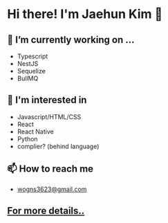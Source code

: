 # Hi there! I'm Jaehun Kim 👋

## 🔭 I’m currently working on ...
- Typescript
- NestJS
- Sequelize
- BullMQ

## 🌱 I'm interested in
- Javascript/HTML/CSS
- React
- React Native
- Python
- complier? (behind language)

## 📫 How to reach me
- wogns3623@gmail.com

## [For more details..](https://hushed-bismuth-0da.notion.site/379d4801621c4528aefd28998a568265)

<!--
**wogns3623/wogns3623** is a ✨ _special_ ✨ repository because its `README.md` (this file) appears on your GitHub profile.

Here are some ideas to get you started:

- 🔭 I’m currently working on ...
- 🌱 I’m currently learning ...
- 👯 I’m looking to collaborate on ...
- 🤔 I’m looking for help with ...
- 💬 Ask me about ...
- 📫 How to reach me: ...
- 😄 Pronouns: ...
- ⚡ Fun fact: ...
-->
